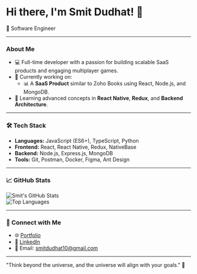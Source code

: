 # Hi there, I'm Smit Dudhat! 👋

🚀 Software Engineer

---

### About Me  
- 💻 Full-time developer with a passion for building scalable SaaS products and engaging multiplayer games.  
- 🔭 Currently working on:
  - 📊 A **SaaS Product** similar to Zoho Books using React, Node.js, and MongoDB.
- 🌱 Learning advanced concepts in **React Native**, **Redux**, and **Backend Architecture**.  

---

### 🛠️ Tech Stack  
- **Languages:** JavaScript (ES6+), TypeScript, Python  
- **Frontend:** React, React Native, Redux, NativeBase  
- **Backend:** Node.js, Express.js, MongoDB  
- **Tools:** Git, Postman, Docker, Figma, Ant Design  

---

### 📈 GitHub Stats  
![Smit's GitHub Stats](https://github-readme-stats.vercel.app/api?username=Smit9313&show_icons=true&theme=radical)  
![Top Languages](https://github-readme-stats.vercel.app/api/top-langs/?username=Smit9313&layout=compact&theme=radical)  

---


### 🤝 Connect with Me  
- 🌐 [Portfolio](https://smitdudhat.com)  
- 🔗 [LinkedIn](https://linkedin.com/in/smit-dudhat-dev)  
- 📧 Email: smitdudhat10@gmail.com  

---

"Think beyond the universe, and the universe will align with your goals." 🚀  
